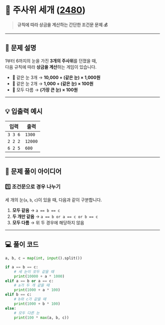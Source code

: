 # 🎲 주사위 세개 ([2480](https://www.acmicpc.net/problem/2480))

> **규칙에 따라 상금을 계산하는 간단한 조건문 문제 💰**

---

## 📘 문제 설명

1부터 6까지의 눈을 가진 **3개의 주사위**를 던졌을 때,  
다음 규칙에 따라 **상금을 계산**하는 게임이 있습니다.

- 🎯 같은 눈 3개 → **10,000 + (같은 눈) × 1,000원**
- 🎯 같은 눈 2개 → **1,000 + (같은 눈) × 100원**
- 🎯 모두 다름 → **(가장 큰 눈) × 100원**

---

## 💡 입출력 예시

| 입력 | 출력 |
|------|------|
| `3 3 6` | `1300` |
| `2 2 2` | `12000` |
| `6 2 5` | `600` |

---

## 🧠 문제 풀이 아이디어

### 1️⃣ 조건문으로 경우 나누기
세 개의 눈(`a`, `b`, `c`)이 있을 때, 다음과 같이 구분합니다.

1. **모두 같음** → `a == b == c`
2. **두 개만 같음** → `a == b or a == c or b == c`
3. **모두 다름** → 위 두 경우에 해당하지 않음

---

## 💻 풀이 코드

```python
a, b, c = map(int, input().split())

if a == b == c:
    # 세 눈이 모두 같을 때
    print(10000 + a * 1000)
elif a == b or a == c:
    # a가 두 개 같을 때
    print(1000 + a * 100)
elif b == c:
    # b와 c가 같을 때
    print(1000 + b * 100)
else:
    # 모두 다른 눈
    print(100 * max(a, b, c))
